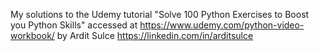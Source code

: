 My solutions to the Udemy tutorial "Solve 100 Python Exercises to Boost you Python Skills" accessed at https://www.udemy.com/python-video-workbook/ by 
Ardit Sulce https://linkedin.com/in/arditsulce
